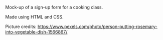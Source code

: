Mock-up of a sign-up form for a cooking class. 

Made using HTML and CSS. 

Picture credits: https://www.pexels.com/photo/person-putting-rosemary-into-vegetable-dish-1566867/